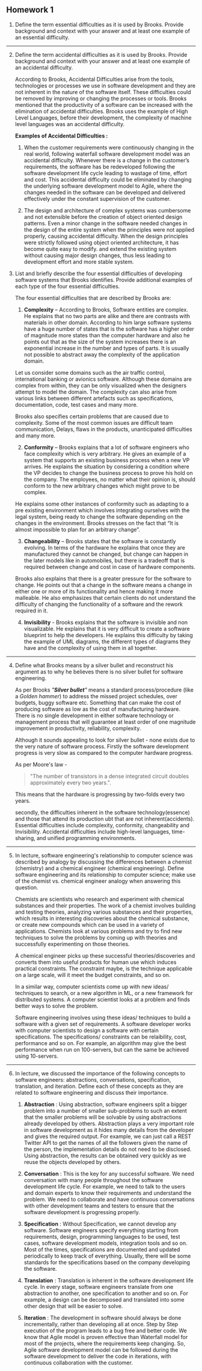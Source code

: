 ## Homework 1

1. Define the term essential difficulties as it is used by Brooks. Provide background and context with your answer and at least one example of an essential difficulty.
***

2. Define the term accidental difficulties as it is used by Brooks. Provide background and context with your answer and at least one example of an accidental difficulty.

   According to Brooks, Accidental Difficulties arise from the tools, technologies or processes we use in software development and they are not inherent in the nature of the software itself. These difficulties could be removed by improving or changing the processes or tools. Brooks mentioned that the productivity of a software can be increased with the elimination of accidental difficulties. Brooks uses the example of High Level Languages, before their development, the complexity of machine level languages was an accidental difficulty.
    
    **Examples of Accidental Difficulties :**

    1. When the customer requirements were continuously changing in the real world, following waterfall software development model was an accidental difficulty. Whenever there is a change in the customer’s requirements, the software has be redeveloped following the software development life cycle leading to wastage of time, effort and cost. This accidental difficulty could be eliminated by changing the underlying software development model to Agile, where the changes needed in the software can be developed and delivered effectively under the constant supervision of the customer.

    2. The design and architecture of complex systems was cumbersome and not extensible before the creation of object oriented design patterns. Even a minor change in the software needed changes in the design of the entire system when the principles were not applied properly, causing accidental difficulty. When the design principles were strictly followed using object oriented architecture, it has become quite easy to modify. and extend the existing system without causing major design changes, thus less leading to development effort and more stable system.

3. List and briefly describe the four essential difficulties of developing software systems that Brooks identifies. Provide additional examples of each type of the four essential difficulties.
    
     The four essential difficulties that are described by Brooks are:

     1. **Complexity** – According to Brooks, Software entities are complex. He explains that no two parts are alike and there are contrasts with materials in other domain. According to him large software systems have a huge number of states that is the software has a higher order of magnitude more states than the computer hardware and also he points out that as the size of the system increases there is an exponential increase in the number and types of parts. It is usually not possible to abstract away the complexity of the application domain.
 
     Let us consider some domains such as the air traffic control, international banking or avionics software. Although these domains are complex from within, they can be only visualized when the designers attempt to model the domain. The complexity can also arise from various links between different artefacts such as specifications, documentation, code, test cases and many more.
 
     Brooks also specifies certain problems that are caused due to complexity. Some of the most common issues are difficult team communication, Delays, flaws in the products, unanticipated difficulties and many more.
 
     2. **Conformity** – Brooks explains that a lot of software engineers who face complexity which is very arbitrary. He gives an example of a system that supports an existing business process when a new VP arrives. He explains the situation by considering a condition where the VP decides to change the business process to prove his hold on the company. The employees, no matter what their opinion is, should conform to the new arbitrary changes which might prove to be complex.
 
     He explains some other instances of conformity such as adapting to a pre existing environment which involves integrating ourselves with the legal system, being ready to change the software depending on the changes in the environment. Brooks stresses on the fact that “It is almost impossible to plan for an arbitrary change”.
 
     3. **Changeability** – Brooks states that the software is constantly evolving. In terms of the hardware he explains that once they are manufactured they cannot be changed, but change can happen in the later models like in automobiles, but there is a tradeoff that is required between change and cost in case of hardware components.
    
     Brooks also explains that there is a greater pressure for the software to change. He points out that a change in the software means a change in either one or more of its functionality and hence making it more malleable. He also emphasizes that certain clients do not understand the difficulty of changing the functionality of a software and the rework required in it.
 
     4. **Invisibility** -  Brooks explains that the software is invisible and non visualizable. He explains that it is very difficult to create a software blueprint to help the developers. He explains this difficulty by taking the example of UML diagrams, the different types of diagrams they have and the complexity of using them in all together.  
***

4. Define what Brooks means by a silver bullet and reconstruct his argument as to why he believes there is no silver bullet for software engineering.

   As per Brooks _"**Silver bullet**"_ means a standard process/procedure (like a _Golden hammer_) to address the missed project schedules, over budgets, buggy software etc. Something that can make the cost of producing software as low as the cost of manufacturing hardware. There is no single development in either software technology or management process that will guarantee at least order of one magnitude improvement in productivity, reliability, complexity. 

   Although it sounds appealing to look for silver bullet - none exists due to the very nature of software process. Firstly the software development progress is very slow as compared to the computer hardware progress. 

   As per Moore's law - 
   >"The number of transistors in a dense integrated circuit doubles approximately every two years.".

   This means that the hardware is progressing by two-folds every two years.

   secondly, the difficulties inherent in the software technology(essence) and those that attend its production ubt that are not inherent(accidents). Essential difficulties include complexity, conformity,  changeability and Invisibility. Accidental difficulties include high-level languages, time-sharing, and unified programming environments.
***

5. In lecture, software engineering's relationship to computer science was described by analogy by discussing the differences between a chemist (chemistry) and a chemical engineer (chemical engineering). Define software engineering and its relationship to computer science; make use of the chemist vs. chemical engineer analogy when answering this question.

   Chemists are scientists who research and experiment with chemical substances and their properties. The work of a chemist involves building and testing theories, analyzing various substances and their properties, which results in interesting discoveries about the chemical substance, or create new compounds which can be used in a variety of applications. Chemists look at various problems and try to find new techniques to solve the problems by coming up with theories and successfully experimenting on those theories.
   
   A chemical engineer picks up these successful theories/discoveries and converts them into useful products for human use which induces practical constraints. The constraint maybe, is the technique applicable on a large scale, will it meet the budget constraints, and so on.
   
   In a similar way, computer scientists come up with new ideas/ techniques to search, or a new algorithm in ML, or a new framework for distributed systems. A computer scientist looks at a problem and finds better ways to solve the problem.
   
   Software engineering involves using these ideas/ techniques to build a software with a given set of requirements. A software developer works with computer scientists to design a software with certain specifications. The specifications/ constraints can be relaibility, cost, performance and so on. For example, an algorithm may give the best performance when run on 100-servers, but can the same be achieved using 10-servers. 
***

6. In lecture, we discussed the importance of the following concepts to software engineers: abstractions, conversations, specification, translation, and iteration. Define each of these concepts as they are related to software engineering and discuss their importance.

    1. **Abstraction** : Using abstraction, software engineers split a bigger problem into a number of smaller sub-problems to such an extent that the smaller problems will be solvable by using abstractions already developed by others. Abstraction plays a very important role in software development as it hides many details from the developer and gives the required output. For example, we can just call a REST Twitter API to get the names of all the followers given the name of the person, the implementation details do not need to be disclosed. Using abstraction, the results can be obtained very quickly as we reuse the objects developed by others.

    2. **Conversation** : This is the key for any successful software. We need conversation with many people throughout the software development life cycle. For example, we need to talk to the users and domain experts to know their requirements and understand the problem. We need to collaborate and have continuous conversations with other development teams and testers to ensure that the software development is progressing properly.

    3. **Specification** : Without Specification, we cannot develop any software. Software engineers specify everything starting from requirements, design, programming languages to be used, test cases, software development models, integration tools and so on. Most of the times, specifications are documented and updated periodically to keep track of everything. Usually, there will be some standards for the specifications based on the company developing the software.

    4. **Translation** : Translation is inherent in the software development life cycle. In every stage, software engineers translate from one abstraction to another, one specification to another and so on. For example, a design can be decomposed and translated into some other design that will be easier to solve.

    5. **Iteration** : The development in software should always be done incrementally, rather than developing all at once. Step by Step execution of the program leads to a bug free and better code. We know that Agile model is proven effective than Waterfall model for most of the projects, where the requirements keep changing. So, Agile software development model can be followed during the software development to deliver the code in iterations, with continuous collaboration with the customer.
